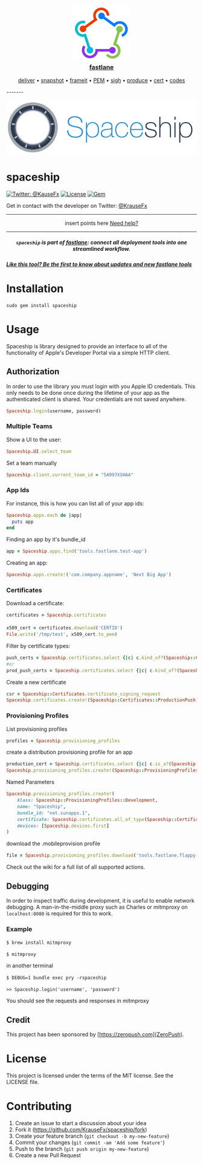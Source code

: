 <h3 align="center">
  <a href="https://github.com/KrauseFx/fastlane">
    <img src="assets/fastlane.png" width="150" />
    <br />
    fastlane
  </a>
</h3>
<p align="center">
  <a href="https://github.com/KrauseFx/deliver">deliver</a> &bull;
  <a href="https://github.com/KrauseFx/snapshot">snapshot</a> &bull;
  <a href="https://github.com/KrauseFx/frameit">frameit</a> &bull;
  <a href="https://github.com/KrauseFx/PEM">PEM</a> &bull;
  <a href="https://github.com/KrauseFx/sigh">sigh</a> &bull;
  <a href="https://github.com/KrauseFx/produce">produce</a> &bull;
  <a href="https://github.com/KrauseFx/cert">cert</a> &bull;
  <a href="https://github.com/KrauseFx/codes">codes</a>
</p>
-------

<p align="center">
    <img src="assets/spaceship.png">
</p>

spaceship
============

[![Twitter: @KauseFx](https://img.shields.io/badge/contact-@KrauseFx-blue.svg?style=flat)](https://twitter.com/KrauseFx)
[![License](http://img.shields.io/badge/license-MIT-green.svg?style=flat)](https://github.com/KrauseFx/spaceship/blob/master/LICENSE)
[![Gem](https://img.shields.io/gem/v/spaceship.svg?style=flat)](http://rubygems.org/gems/spaceship)


Get in contact with the developer on Twitter: [@KrauseFx](https://twitter.com/KrauseFx)


-------
<p align="center">
    insert points here
    <a href="#need-help">Need help?</a>
</p>

-------

<h5 align="center"><code>spaceship</code> is part of <a href="https://fastlane.tools">fastlane</a>: connect all deployment tools into one streamlined workflow.</h5>

##### [Like this tool? Be the first to know about updates and new fastlane tools](https://tinyletter.com/krausefx)

# Installation

    sudo gem install spaceship

# Usage

Spaceship is library designed to provide an interface to all of the functionality of Apple's Developer Portal via a simple HTTP client.


## Authorization

In order to use the library you must login with you Apple ID credentials. This
only needs to be done once during the lifetime of your app as the authenticated
client is shared. Your credentials are not saved anywhere.


```ruby
Spaceship.login(username, password)
```

### Multiple Teams

Show a UI to the user:

```ruby
Spaceship.UI.select_team
```

Set a team manually

```ruby
Spaceship.client.current_team_id = "5A997XSHAA"
```

### App Ids

For instance, this is how you can list all of your app ids:
```ruby
Spaceship.apps.each do |app|
  puts app
end
```

Finding an app by it's bundle_id
```ruby
app = Spaceship.apps.find('tools.fastlane.test-app')
```

Creating an app:
```ruby
Spaceship.apps.create!('com.company.appname', 'Next Big App')
```

### Certificates

Download a certificate:

```ruby
certificates = Spaceship.certificates

x509_cert = certificates.download('CERTID')
File.write('/tmp/test', x509_cert.to_pem)
```

Filter by certificate types:
```ruby
push_certs = Spaceship.certificates.select {|c| c.kind_of?(Spaceship::Certificates::PushCertificate) }
#or
prod_push_certs = Spaceship.certificates.select {|c| c.kind_of?(Spaceship::Certificates::ProductionPush) }
```

Create a new certificate

```ruby
csr = Spaceship::Certificates.certificate_signing_request
Spaceship.certificates.create!(Spaceship::Certificates::ProductionPush, csr, 'tools.fastlane.test-app')
```

### Provisioning Profiles

List provisioning profiles
```ruby
profiles = Spaceship.provisioning_profiles
```

create a distribution provisioning profile for an app
```ruby
production_cert = Spaceship.certificates.select {|c| c.is_a?(Spaceship::Certificates::Production)}.first
Spaceship.provisioning_profiles.create!(Spaceship::ProvisioningProfiles::AppStore, 'Flappy Bird 2.0', 'tools.fastlane.flappy-bird', production_cert)
```

Named Parameters
```ruby
Spaceship.provisioning_profiles.create!(
    klass: Spaceship::ProvisioningProfiles::Development,
    name: "Spaceship",
    bundle_id: "net.sunapps.1",
    certificate: Spaceship.certificates.all_of_type(Spaceship::Certificates::Development).first,
    devices: [Spaceship.devices.first]
)
```

download the .mobileprovision profile
```ruby
file = Spaceship.provisioning_profiles.download('tools.fastlane.flappy-bird')
```

Check out the wiki for a full list of all supported actions.


## Debugging

In order to inspect traffic during development, it is useful to enable network debugging.
A man-in-the-middle proxy such as Charles or mitmproxy on `localhost:8080` is required for this to work.

### Example

`$ brew install mitmproxy`

`$ mitmproxy`

in another terminal

`$ DEBUG=1 bundle exec pry -rspaceship`

`>> Spaceship.login('username', 'password')`

You should see the requests and responses in mitmproxy

## Credit

This project has been sponsored by [https://zeropush.com](ZeroPush).

# License
This project is licensed under the terms of the MIT license. See the LICENSE file.

# Contributing

1. Create an issue to start a discussion about your idea
2. Fork it (https://github.com/KrauseFx/spaceship/fork)
3. Create your feature branch (`git checkout -b my-new-feature`)
4. Commit your changes (`git commit -am 'Add some feature'`)
5. Push to the branch (`git push origin my-new-feature`)
6. Create a new Pull Request

